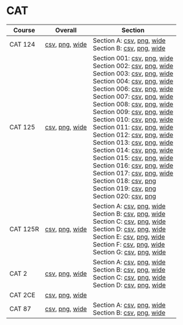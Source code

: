 # CAT

| Course | Overall | Section |
| ------ | ------- | ------- |
| CAT 124 | [csv](https://github.com/UCSD-Historical-Enrollment-Data/2025Winter/blob/main/overall/CAT%20124.csv), [png](https://raw.githubusercontent.com/UCSD-Historical-Enrollment-Data/2025Winter/main/plot_overall/CAT%20124.png), [wide](https://raw.githubusercontent.com/UCSD-Historical-Enrollment-Data/2025Winter/main/plot_overall_wide/CAT%20124.png) | Section A: [csv](https://github.com/UCSD-Historical-Enrollment-Data/2025Winter/blob/main/section/CAT%20124_A.csv), [png](https://raw.githubusercontent.com/UCSD-Historical-Enrollment-Data/2025Winter/main/plot_section/CAT%20124_A.png), [wide](https://raw.githubusercontent.com/UCSD-Historical-Enrollment-Data/2025Winter/main/plot_section_wide/CAT%20124_A.png)<br>Section B: [csv](https://github.com/UCSD-Historical-Enrollment-Data/2025Winter/blob/main/section/CAT%20124_B.csv), [png](https://raw.githubusercontent.com/UCSD-Historical-Enrollment-Data/2025Winter/main/plot_section/CAT%20124_B.png), [wide](https://raw.githubusercontent.com/UCSD-Historical-Enrollment-Data/2025Winter/main/plot_section_wide/CAT%20124_B.png) |
| CAT 125 | [csv](https://github.com/UCSD-Historical-Enrollment-Data/2025Winter/blob/main/overall/CAT%20125.csv), [png](https://raw.githubusercontent.com/UCSD-Historical-Enrollment-Data/2025Winter/main/plot_overall/CAT%20125.png), [wide](https://raw.githubusercontent.com/UCSD-Historical-Enrollment-Data/2025Winter/main/plot_overall_wide/CAT%20125.png) | Section 001: [csv](https://github.com/UCSD-Historical-Enrollment-Data/2025Winter/blob/main/section/CAT%20125_001.csv), [png](https://raw.githubusercontent.com/UCSD-Historical-Enrollment-Data/2025Winter/main/plot_section/CAT%20125_001.png), [wide](https://raw.githubusercontent.com/UCSD-Historical-Enrollment-Data/2025Winter/main/plot_section_wide/CAT%20125_001.png)<br>Section 002: [csv](https://github.com/UCSD-Historical-Enrollment-Data/2025Winter/blob/main/section/CAT%20125_002.csv), [png](https://raw.githubusercontent.com/UCSD-Historical-Enrollment-Data/2025Winter/main/plot_section/CAT%20125_002.png), [wide](https://raw.githubusercontent.com/UCSD-Historical-Enrollment-Data/2025Winter/main/plot_section_wide/CAT%20125_002.png)<br>Section 003: [csv](https://github.com/UCSD-Historical-Enrollment-Data/2025Winter/blob/main/section/CAT%20125_003.csv), [png](https://raw.githubusercontent.com/UCSD-Historical-Enrollment-Data/2025Winter/main/plot_section/CAT%20125_003.png), [wide](https://raw.githubusercontent.com/UCSD-Historical-Enrollment-Data/2025Winter/main/plot_section_wide/CAT%20125_003.png)<br>Section 004: [csv](https://github.com/UCSD-Historical-Enrollment-Data/2025Winter/blob/main/section/CAT%20125_004.csv), [png](https://raw.githubusercontent.com/UCSD-Historical-Enrollment-Data/2025Winter/main/plot_section/CAT%20125_004.png), [wide](https://raw.githubusercontent.com/UCSD-Historical-Enrollment-Data/2025Winter/main/plot_section_wide/CAT%20125_004.png)<br>Section 006: [csv](https://github.com/UCSD-Historical-Enrollment-Data/2025Winter/blob/main/section/CAT%20125_006.csv), [png](https://raw.githubusercontent.com/UCSD-Historical-Enrollment-Data/2025Winter/main/plot_section/CAT%20125_006.png), [wide](https://raw.githubusercontent.com/UCSD-Historical-Enrollment-Data/2025Winter/main/plot_section_wide/CAT%20125_006.png)<br>Section 007: [csv](https://github.com/UCSD-Historical-Enrollment-Data/2025Winter/blob/main/section/CAT%20125_007.csv), [png](https://raw.githubusercontent.com/UCSD-Historical-Enrollment-Data/2025Winter/main/plot_section/CAT%20125_007.png), [wide](https://raw.githubusercontent.com/UCSD-Historical-Enrollment-Data/2025Winter/main/plot_section_wide/CAT%20125_007.png)<br>Section 008: [csv](https://github.com/UCSD-Historical-Enrollment-Data/2025Winter/blob/main/section/CAT%20125_008.csv), [png](https://raw.githubusercontent.com/UCSD-Historical-Enrollment-Data/2025Winter/main/plot_section/CAT%20125_008.png), [wide](https://raw.githubusercontent.com/UCSD-Historical-Enrollment-Data/2025Winter/main/plot_section_wide/CAT%20125_008.png)<br>Section 009: [csv](https://github.com/UCSD-Historical-Enrollment-Data/2025Winter/blob/main/section/CAT%20125_009.csv), [png](https://raw.githubusercontent.com/UCSD-Historical-Enrollment-Data/2025Winter/main/plot_section/CAT%20125_009.png), [wide](https://raw.githubusercontent.com/UCSD-Historical-Enrollment-Data/2025Winter/main/plot_section_wide/CAT%20125_009.png)<br>Section 010: [csv](https://github.com/UCSD-Historical-Enrollment-Data/2025Winter/blob/main/section/CAT%20125_010.csv), [png](https://raw.githubusercontent.com/UCSD-Historical-Enrollment-Data/2025Winter/main/plot_section/CAT%20125_010.png), [wide](https://raw.githubusercontent.com/UCSD-Historical-Enrollment-Data/2025Winter/main/plot_section_wide/CAT%20125_010.png)<br>Section 011: [csv](https://github.com/UCSD-Historical-Enrollment-Data/2025Winter/blob/main/section/CAT%20125_011.csv), [png](https://raw.githubusercontent.com/UCSD-Historical-Enrollment-Data/2025Winter/main/plot_section/CAT%20125_011.png), [wide](https://raw.githubusercontent.com/UCSD-Historical-Enrollment-Data/2025Winter/main/plot_section_wide/CAT%20125_011.png)<br>Section 012: [csv](https://github.com/UCSD-Historical-Enrollment-Data/2025Winter/blob/main/section/CAT%20125_012.csv), [png](https://raw.githubusercontent.com/UCSD-Historical-Enrollment-Data/2025Winter/main/plot_section/CAT%20125_012.png), [wide](https://raw.githubusercontent.com/UCSD-Historical-Enrollment-Data/2025Winter/main/plot_section_wide/CAT%20125_012.png)<br>Section 013: [csv](https://github.com/UCSD-Historical-Enrollment-Data/2025Winter/blob/main/section/CAT%20125_013.csv), [png](https://raw.githubusercontent.com/UCSD-Historical-Enrollment-Data/2025Winter/main/plot_section/CAT%20125_013.png), [wide](https://raw.githubusercontent.com/UCSD-Historical-Enrollment-Data/2025Winter/main/plot_section_wide/CAT%20125_013.png)<br>Section 014: [csv](https://github.com/UCSD-Historical-Enrollment-Data/2025Winter/blob/main/section/CAT%20125_014.csv), [png](https://raw.githubusercontent.com/UCSD-Historical-Enrollment-Data/2025Winter/main/plot_section/CAT%20125_014.png), [wide](https://raw.githubusercontent.com/UCSD-Historical-Enrollment-Data/2025Winter/main/plot_section_wide/CAT%20125_014.png)<br>Section 015: [csv](https://github.com/UCSD-Historical-Enrollment-Data/2025Winter/blob/main/section/CAT%20125_015.csv), [png](https://raw.githubusercontent.com/UCSD-Historical-Enrollment-Data/2025Winter/main/plot_section/CAT%20125_015.png), [wide](https://raw.githubusercontent.com/UCSD-Historical-Enrollment-Data/2025Winter/main/plot_section_wide/CAT%20125_015.png)<br>Section 016: [csv](https://github.com/UCSD-Historical-Enrollment-Data/2025Winter/blob/main/section/CAT%20125_016.csv), [png](https://raw.githubusercontent.com/UCSD-Historical-Enrollment-Data/2025Winter/main/plot_section/CAT%20125_016.png), [wide](https://raw.githubusercontent.com/UCSD-Historical-Enrollment-Data/2025Winter/main/plot_section_wide/CAT%20125_016.png)<br>Section 017: [csv](https://github.com/UCSD-Historical-Enrollment-Data/2025Winter/blob/main/section/CAT%20125_017.csv), [png](https://raw.githubusercontent.com/UCSD-Historical-Enrollment-Data/2025Winter/main/plot_section/CAT%20125_017.png), [wide](https://raw.githubusercontent.com/UCSD-Historical-Enrollment-Data/2025Winter/main/plot_section_wide/CAT%20125_017.png)<br>Section 018: [csv](https://github.com/UCSD-Historical-Enrollment-Data/2025Winter/blob/main/section/CAT%20125_018.csv), [png](https://raw.githubusercontent.com/UCSD-Historical-Enrollment-Data/2025Winter/main/plot_section/CAT%20125_018.png)<br>Section 019: [csv](https://github.com/UCSD-Historical-Enrollment-Data/2025Winter/blob/main/section/CAT%20125_019.csv), [png](https://raw.githubusercontent.com/UCSD-Historical-Enrollment-Data/2025Winter/main/plot_section/CAT%20125_019.png)<br>Section 020: [csv](https://github.com/UCSD-Historical-Enrollment-Data/2025Winter/blob/main/section/CAT%20125_020.csv), [png](https://raw.githubusercontent.com/UCSD-Historical-Enrollment-Data/2025Winter/main/plot_section/CAT%20125_020.png) |
| CAT 125R | [csv](https://github.com/UCSD-Historical-Enrollment-Data/2025Winter/blob/main/overall/CAT%20125R.csv), [png](https://raw.githubusercontent.com/UCSD-Historical-Enrollment-Data/2025Winter/main/plot_overall/CAT%20125R.png), [wide](https://raw.githubusercontent.com/UCSD-Historical-Enrollment-Data/2025Winter/main/plot_overall_wide/CAT%20125R.png) | Section A: [csv](https://github.com/UCSD-Historical-Enrollment-Data/2025Winter/blob/main/section/CAT%20125R_A.csv), [png](https://raw.githubusercontent.com/UCSD-Historical-Enrollment-Data/2025Winter/main/plot_section/CAT%20125R_A.png), [wide](https://raw.githubusercontent.com/UCSD-Historical-Enrollment-Data/2025Winter/main/plot_section_wide/CAT%20125R_A.png)<br>Section B: [csv](https://github.com/UCSD-Historical-Enrollment-Data/2025Winter/blob/main/section/CAT%20125R_B.csv), [png](https://raw.githubusercontent.com/UCSD-Historical-Enrollment-Data/2025Winter/main/plot_section/CAT%20125R_B.png), [wide](https://raw.githubusercontent.com/UCSD-Historical-Enrollment-Data/2025Winter/main/plot_section_wide/CAT%20125R_B.png)<br>Section C: [csv](https://github.com/UCSD-Historical-Enrollment-Data/2025Winter/blob/main/section/CAT%20125R_C.csv), [png](https://raw.githubusercontent.com/UCSD-Historical-Enrollment-Data/2025Winter/main/plot_section/CAT%20125R_C.png), [wide](https://raw.githubusercontent.com/UCSD-Historical-Enrollment-Data/2025Winter/main/plot_section_wide/CAT%20125R_C.png)<br>Section D: [csv](https://github.com/UCSD-Historical-Enrollment-Data/2025Winter/blob/main/section/CAT%20125R_D.csv), [png](https://raw.githubusercontent.com/UCSD-Historical-Enrollment-Data/2025Winter/main/plot_section/CAT%20125R_D.png), [wide](https://raw.githubusercontent.com/UCSD-Historical-Enrollment-Data/2025Winter/main/plot_section_wide/CAT%20125R_D.png)<br>Section E: [csv](https://github.com/UCSD-Historical-Enrollment-Data/2025Winter/blob/main/section/CAT%20125R_E.csv), [png](https://raw.githubusercontent.com/UCSD-Historical-Enrollment-Data/2025Winter/main/plot_section/CAT%20125R_E.png), [wide](https://raw.githubusercontent.com/UCSD-Historical-Enrollment-Data/2025Winter/main/plot_section_wide/CAT%20125R_E.png)<br>Section F: [csv](https://github.com/UCSD-Historical-Enrollment-Data/2025Winter/blob/main/section/CAT%20125R_F.csv), [png](https://raw.githubusercontent.com/UCSD-Historical-Enrollment-Data/2025Winter/main/plot_section/CAT%20125R_F.png), [wide](https://raw.githubusercontent.com/UCSD-Historical-Enrollment-Data/2025Winter/main/plot_section_wide/CAT%20125R_F.png)<br>Section G: [csv](https://github.com/UCSD-Historical-Enrollment-Data/2025Winter/blob/main/section/CAT%20125R_G.csv), [png](https://raw.githubusercontent.com/UCSD-Historical-Enrollment-Data/2025Winter/main/plot_section/CAT%20125R_G.png), [wide](https://raw.githubusercontent.com/UCSD-Historical-Enrollment-Data/2025Winter/main/plot_section_wide/CAT%20125R_G.png) |
| CAT 2 | [csv](https://github.com/UCSD-Historical-Enrollment-Data/2025Winter/blob/main/overall/CAT%202.csv), [png](https://raw.githubusercontent.com/UCSD-Historical-Enrollment-Data/2025Winter/main/plot_overall/CAT%202.png), [wide](https://raw.githubusercontent.com/UCSD-Historical-Enrollment-Data/2025Winter/main/plot_overall_wide/CAT%202.png) | Section A: [csv](https://github.com/UCSD-Historical-Enrollment-Data/2025Winter/blob/main/section/CAT%202_A.csv), [png](https://raw.githubusercontent.com/UCSD-Historical-Enrollment-Data/2025Winter/main/plot_section/CAT%202_A.png), [wide](https://raw.githubusercontent.com/UCSD-Historical-Enrollment-Data/2025Winter/main/plot_section_wide/CAT%202_A.png)<br>Section B: [csv](https://github.com/UCSD-Historical-Enrollment-Data/2025Winter/blob/main/section/CAT%202_B.csv), [png](https://raw.githubusercontent.com/UCSD-Historical-Enrollment-Data/2025Winter/main/plot_section/CAT%202_B.png), [wide](https://raw.githubusercontent.com/UCSD-Historical-Enrollment-Data/2025Winter/main/plot_section_wide/CAT%202_B.png)<br>Section C: [csv](https://github.com/UCSD-Historical-Enrollment-Data/2025Winter/blob/main/section/CAT%202_C.csv), [png](https://raw.githubusercontent.com/UCSD-Historical-Enrollment-Data/2025Winter/main/plot_section/CAT%202_C.png), [wide](https://raw.githubusercontent.com/UCSD-Historical-Enrollment-Data/2025Winter/main/plot_section_wide/CAT%202_C.png)<br>Section D: [csv](https://github.com/UCSD-Historical-Enrollment-Data/2025Winter/blob/main/section/CAT%202_D.csv), [png](https://raw.githubusercontent.com/UCSD-Historical-Enrollment-Data/2025Winter/main/plot_section/CAT%202_D.png), [wide](https://raw.githubusercontent.com/UCSD-Historical-Enrollment-Data/2025Winter/main/plot_section_wide/CAT%202_D.png) |
| CAT 2CE | [csv](https://github.com/UCSD-Historical-Enrollment-Data/2025Winter/blob/main/overall/CAT%202CE.csv), [png](https://raw.githubusercontent.com/UCSD-Historical-Enrollment-Data/2025Winter/main/plot_overall/CAT%202CE.png), [wide](https://raw.githubusercontent.com/UCSD-Historical-Enrollment-Data/2025Winter/main/plot_overall_wide/CAT%202CE.png) |  |
| CAT 87 | [csv](https://github.com/UCSD-Historical-Enrollment-Data/2025Winter/blob/main/overall/CAT%2087.csv), [png](https://raw.githubusercontent.com/UCSD-Historical-Enrollment-Data/2025Winter/main/plot_overall/CAT%2087.png), [wide](https://raw.githubusercontent.com/UCSD-Historical-Enrollment-Data/2025Winter/main/plot_overall_wide/CAT%2087.png) | Section A: [csv](https://github.com/UCSD-Historical-Enrollment-Data/2025Winter/blob/main/section/CAT%2087_A.csv), [png](https://raw.githubusercontent.com/UCSD-Historical-Enrollment-Data/2025Winter/main/plot_section/CAT%2087_A.png), [wide](https://raw.githubusercontent.com/UCSD-Historical-Enrollment-Data/2025Winter/main/plot_section_wide/CAT%2087_A.png)<br>Section B: [csv](https://github.com/UCSD-Historical-Enrollment-Data/2025Winter/blob/main/section/CAT%2087_B.csv), [png](https://raw.githubusercontent.com/UCSD-Historical-Enrollment-Data/2025Winter/main/plot_section/CAT%2087_B.png), [wide](https://raw.githubusercontent.com/UCSD-Historical-Enrollment-Data/2025Winter/main/plot_section_wide/CAT%2087_B.png) |

